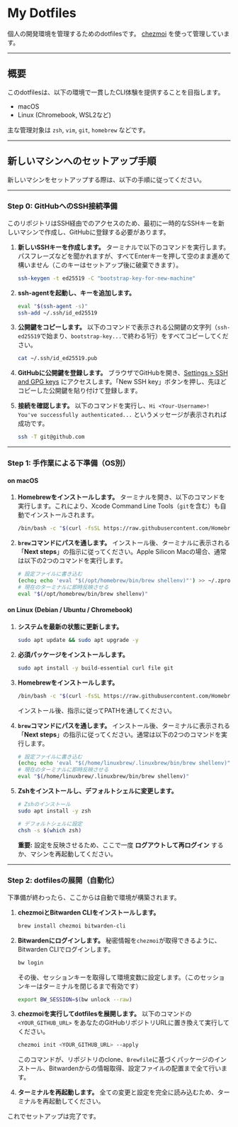 # My Dotfiles

個人の開発環境を管理するためのdotfilesです。
[chezmoi](https://www.chezmoi.io/) を使って管理しています。

---

## 概要

このdotfilesは、以下の環境で一貫したCLI体験を提供することを目指します。

* macOS
* Linux (Chromebook, WSL2など)

主な管理対象は `zsh`, `vim`, `git`, `homebrew` などです。

---

## 新しいマシンへのセットアップ手順

新しいマシンをセットアップする際は、以下の手順に従ってください。

---

### **Step 0: GitHubへのSSH接続準備**

このリポジトリはSSH経由でのアクセスのため、最初に一時的なSSHキーを新しいマシンで作成し、GitHubに登録する必要があります。

1.  **新しいSSHキーを作成します。**
    ターミナルで以下のコマンドを実行します。パスフレーズなどを聞かれますが、すべてEnterキーを押して空のまま進めて構いません（このキーはセットアップ後に破棄できます）。
    ```bash
    ssh-keygen -t ed25519 -C "bootstrap-key-for-new-machine"
    ```

2.  **ssh-agentを起動し、キーを追加します。**
    ```bash
    eval "$(ssh-agent -s)"
    ssh-add ~/.ssh/id_ed25519
    ```

3.  **公開鍵をコピーします。**
    以下のコマンドで表示される公開鍵の文字列（`ssh-ed25519`で始まり、`bootstrap-key...`で終わる1行）をすべてコピーしてください。
    ```bash
    cat ~/.ssh/id_ed25519.pub
    ```

4.  **GitHubに公開鍵を登録します。**
    ブラウザでGitHubを開き、[Settings > SSH and GPG keys](https://github.com/settings/keys) にアクセスします。「New SSH key」ボタンを押し、先ほどコピーした公開鍵を貼り付けて登録します。

5.  **接続を確認します。**
    以下のコマンドを実行し、`Hi <Your-Username>! You've successfully authenticated...` というメッセージが表示されれば成功です。
    ```bash
    ssh -T git@github.com
    ```

---

### Step 1: 手作業による下準備（OS別）

#### on macOS

1.  **Homebrewをインストールします。**
    ターミナルを開き、以下のコマンドを実行します。これにより、Xcode Command Line Tools（`git`を含む）も自動でインストールされます。
    ```bash
    /bin/bash -c "$(curl -fsSL https://raw.githubusercontent.com/Homebrew/install/HEAD/install.sh)"
    ```

2.  **`brew`コマンドにパスを通します。**
    インストール後、ターミナルに表示される「**Next steps**」の指示に従ってください。Apple Silicon Macの場合、通常は以下の2つのコマンドを実行します。
    ```bash
    # 設定ファイルに書き込む
    (echo; echo 'eval "$(/opt/homebrew/bin/brew shellenv)"') >> ~/.zprofile
    # 現在のターミナルに即時反映させる
    eval "$(/opt/homebrew/bin/brew shellenv)"
    ```

#### on Linux (Debian / Ubuntu / Chromebook)

1.  **システムを最新の状態に更新します。**
    ```bash
    sudo apt update && sudo apt upgrade -y
    ```

2.  **必須パッケージをインストールします。**
    ```bash
    sudo apt install -y build-essential curl file git
    ```

3.  **Homebrewをインストールします。**
    ```bash
    /bin/bash -c "$(curl -fsSL https://raw.githubusercontent.com/Homebrew/install/HEAD/install.sh)"
    ```
    インストール後、指示に従ってPATHを通してください。

4.  **`brew`コマンドにパスを通します。**
    インストール後、ターミナルに表示される「**Next steps**」の指示に従ってください。通常は以下の2つのコマンドを実行します。
    ```bash
    # 設定ファイルに書き込む
    (echo; echo 'eval "$(/home/linuxbrew/.linuxbrew/bin/brew shellenv)"') >> ~/.zprofile
    # 現在のターミナルに即時反映させる
    eval "$(/home/linuxbrew/.linuxbrew/bin/brew shellenv)"
    ```

5.  **Zshをインストールし、デフォルトシェルに変更します。**
    ```bash
    # Zshのインストール
    sudo apt install -y zsh

    # デフォルトシェルに設定
    chsh -s $(which zsh)
    ```
    **重要:** 設定を反映させるため、ここで一度 **ログアウトして再ログイン** するか、マシンを再起動してください。

---

### Step 2: dotfilesの展開（自動化）

下準備が終わったら、ここからは自動で環境が構築されます。

1.  **chezmoiとBitwarden CLIをインストールします。**
    ```bash
    brew install chezmoi bitwarden-cli
    ```

2.  **Bitwardenにログインします。**
    秘密情報を`chezmoi`が取得できるように、Bitwarden CLIでログインします。
    ```bash
    bw login
    ```
    その後、セッションキーを取得して環境変数に設定します。（このセッションキーはターミナルを閉じるまで有効です）
    ```bash
    export BW_SESSION=$(bw unlock --raw)
    ```

3.  **chezmoiを実行してdotfilesを展開します。**
    以下のコマンドの `<YOUR_GITHUB_URL>` をあなたのGitHubリポジトリURLに置き換えて実行してください。
    ```bash
    chezmoi init <YOUR_GITHUB_URL> --apply
    ```
    このコマンドが、リポジトリのclone、`Brewfile`に基づくパッケージのインストール、Bitwardenからの情報取得、設定ファイルの配置まで全て行います。

4.  **ターミナルを再起動します。**
    全ての変更と設定を完全に読み込むため、ターミナルを再起動してください。

これでセットアップは完了です。

